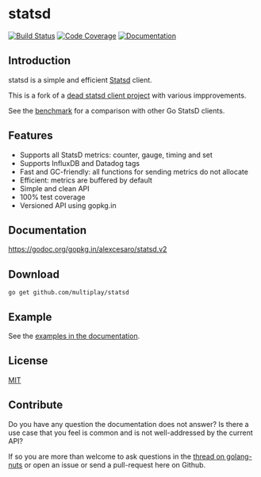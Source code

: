 # statsd
[![Build Status](https://travis-ci.org/alexcesaro/statsd.svg?branch=v2)](https://travis-ci.org/alexcesaro/statsd) [![Code Coverage](http://gocover.io/_badge/gopkg.in/alexcesaro/statsd.v2)](http://gocover.io/gopkg.in/alexcesaro/statsd.v2) [![Documentation](https://godoc.org/gopkg.in/alexcesaro/statsd.v2?status.svg)](https://godoc.org/gopkg.in/alexcesaro/statsd.v2)

## Introduction

statsd is a simple and efficient [Statsd](https://github.com/etsy/statsd)
client.

This is a fork of a [dead statsd client project](https://github.com/alexcesaro/statsd) with various impprovements.

See the [benchmark](https://github.com/alexcesaro/statsdbench) for a comparison
with other Go StatsD clients.

## Features

- Supports all StatsD metrics: counter, gauge, timing and set
- Supports InfluxDB and Datadog tags
- Fast and GC-friendly: all functions for sending metrics do not allocate
- Efficient: metrics are buffered by default
- Simple and clean API
- 100% test coverage
- Versioned API using gopkg.in


## Documentation

https://godoc.org/gopkg.in/alexcesaro/statsd.v2


## Download

    go get github.com/multiplay/statsd


## Example

See the [examples in the documentation](https://godoc.org/gopkg.in/alexcesaro/statsd.v2#example-package).


## License

[MIT](LICENSE)


## Contribute

Do you have any question the documentation does not answer? Is there a use case
that you feel is common and is not well-addressed by the current API?

If so you are more than welcome to ask questions in the
[thread on golang-nuts](https://groups.google.com/d/topic/golang-nuts/Tz6t4_iLgnw/discussion)
or open an issue or send a pull-request here on Github.
